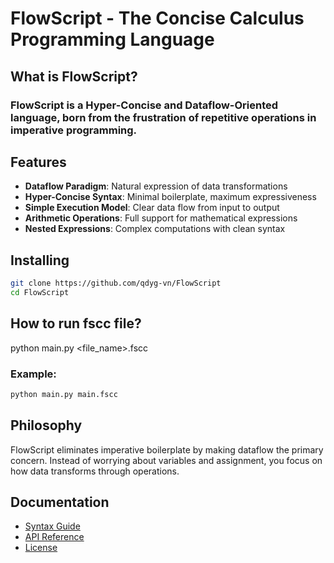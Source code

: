 # FlowScript - The Concise Calculus Programming Language

## What is FlowScript?

### FlowScript is a Hyper-Concise and Dataflow-Oriented language, born from the frustration of repetitive operations in imperative programming.

## Features

- **Dataflow Paradigm**: Natural expression of data transformations
- **Hyper-Concise Syntax**: Minimal boilerplate, maximum expressiveness
- **Simple Execution Model**: Clear data flow from input to output
- **Arithmetic Operations**: Full support for mathematical expressions
- **Nested Expressions**: Complex computations with clean syntax

## Installing

```bash
git clone https://github.com/qdyg-vn/FlowScript
cd FlowScript
```

## How to run fscc file?

python main.py <file_name>.fscc

### Example:

```bash
python main.py main.fscc
```

## Philosophy

FlowScript eliminates imperative boilerplate by making dataflow the primary concern.
Instead of worrying about variables and assignment, you focus on how data transforms through operations.

## Documentation

* [Syntax Guide](SYNTAX_GUIDE.md)
* [API Reference](API_REFERENCE.md)
* [License](LICENSE)